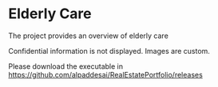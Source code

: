 # Elderly Care

The project provides an overview of elderly care

Confidential information is not displayed. Images are custom.

Please download the executable in https://github.com/alpaddesai/RealEstatePortfolio/releases
